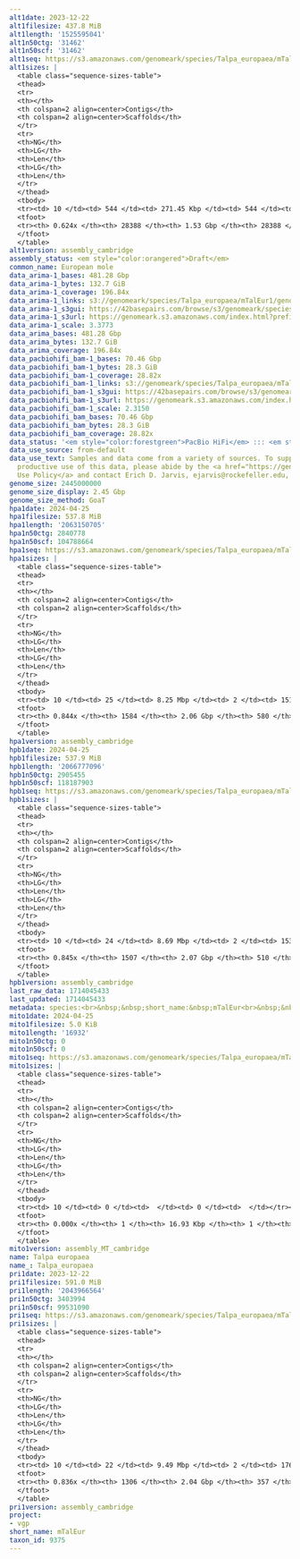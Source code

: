 ```yaml
---
alt1date: 2023-12-22
alt1filesize: 437.8 MiB
alt1length: '1525595041'
alt1n50ctg: '31462'
alt1n50scf: '31462'
alt1seq: https://s3.amazonaws.com/genomeark/species/Talpa_europaea/mTalEur1/assembly_cambridge/mTalEur1.alt.asm.20231222.fasta.gz
alt1sizes: |
  <table class="sequence-sizes-table">
  <thead>
  <tr>
  <th></th>
  <th colspan=2 align=center>Contigs</th>
  <th colspan=2 align=center>Scaffolds</th>
  </tr>
  <tr>
  <th>NG</th>
  <th>LG</th>
  <th>Len</th>
  <th>LG</th>
  <th>Len</th>
  </tr>
  </thead>
  <tbody>
  <tr><td> 10 </td><td> 544 </td><td> 271.45 Kbp </td><td> 544 </td><td> 271.45 Kbp </td></tr><tr><td> 20 </td><td> 1863 </td><td> 137.60 Kbp </td><td> 1863 </td><td> 137.60 Kbp </td></tr><tr><td> 30 </td><td> 4220 </td><td> 81.37 Kbp </td><td> 4220 </td><td> 81.37 Kbp </td></tr><tr><td> 40 </td><td> 8111 </td><td> 50.20 Kbp </td><td> 8111 </td><td> 50.20 Kbp </td></tr><tr style="background-color:#cccccc;"><td> 50 </td><td> 14314 </td><td> 31.46 Kbp </td><td> 14314 </td><td> 31.46 Kbp </td></tr><tr><td> 60 </td><td> 24175 </td><td> 18.67 Kbp </td><td> 24175 </td><td> 18.67 Kbp </td></tr><tr><td> 70 </td><td> 0 </td><td>  </td><td> 0 </td><td>  </td></tr><tr><td> 80 </td><td> 0 </td><td>  </td><td> 0 </td><td>  </td></tr><tr><td> 90 </td><td> 0 </td><td>  </td><td> 0 </td><td>  </td></tr><tr><td> 100 </td><td> 0 </td><td>  </td><td> 0 </td><td>  </td></tr></tbody>
  <tfoot>
  <tr><th> 0.624x </th><th> 28388 </th><th> 1.53 Gbp </th><th> 28388 </th><th> 1.53 Gbp </th></tr>
  </tfoot>
  </table>
alt1version: assembly_cambridge
assembly_status: <em style="color:orangered">Draft</em>
common_name: European mole
data_arima-1_bases: 481.28 Gbp
data_arima-1_bytes: 132.7 GiB
data_arima-1_coverage: 196.84x
data_arima-1_links: s3://genomeark/species/Talpa_europaea/mTalEur1/genomic_data/arima/<br>
data_arima-1_s3gui: https://42basepairs.com/browse/s3/genomeark/species/Talpa_europaea/mTalEur1/genomic_data/arima/
data_arima-1_s3url: https://genomeark.s3.amazonaws.com/index.html?prefix=species/Talpa_europaea/mTalEur1/genomic_data/arima/
data_arima-1_scale: 3.3773
data_arima_bases: 481.28 Gbp
data_arima_bytes: 132.7 GiB
data_arima_coverage: 196.84x
data_pacbiohifi_bam-1_bases: 70.46 Gbp
data_pacbiohifi_bam-1_bytes: 28.3 GiB
data_pacbiohifi_bam-1_coverage: 28.82x
data_pacbiohifi_bam-1_links: s3://genomeark/species/Talpa_europaea/mTalEur1/genomic_data/pacbio_hifi/<br>
data_pacbiohifi_bam-1_s3gui: https://42basepairs.com/browse/s3/genomeark/species/Talpa_europaea/mTalEur1/genomic_data/pacbio_hifi/
data_pacbiohifi_bam-1_s3url: https://genomeark.s3.amazonaws.com/index.html?prefix=species/Talpa_europaea/mTalEur1/genomic_data/pacbio_hifi/
data_pacbiohifi_bam-1_scale: 2.3150
data_pacbiohifi_bam_bases: 70.46 Gbp
data_pacbiohifi_bam_bytes: 28.3 GiB
data_pacbiohifi_bam_coverage: 28.82x
data_status: '<em style="color:forestgreen">PacBio HiFi</em> ::: <em style="color:forestgreen">Arima</em>'
data_use_source: from-default
data_use_text: Samples and data come from a variety of sources. To support fair and
  productive use of this data, please abide by the <a href="https://genome10k.soe.ucsc.edu/data-use-policies/">Data
  Use Policy</a> and contact Erich D. Jarvis, ejarvis@rockefeller.edu, with any questions.
genome_size: 2445000000
genome_size_display: 2.45 Gbp
genome_size_method: GoaT
hpa1date: 2024-04-25
hpa1filesize: 537.8 MiB
hpa1length: '2063150705'
hpa1n50ctg: 2840778
hpa1n50scf: 104788664
hpa1seq: https://s3.amazonaws.com/genomeark/species/Talpa_europaea/mTalEur1/assembly_cambridge/mTalEur1.hap1.asm.20240425.fasta.gz
hpa1sizes: |
  <table class="sequence-sizes-table">
  <thead>
  <tr>
  <th></th>
  <th colspan=2 align=center>Contigs</th>
  <th colspan=2 align=center>Scaffolds</th>
  </tr>
  <tr>
  <th>NG</th>
  <th>LG</th>
  <th>Len</th>
  <th>LG</th>
  <th>Len</th>
  </tr>
  </thead>
  <tbody>
  <tr><td> 10 </td><td> 25 </td><td> 8.25 Mbp </td><td> 2 </td><td> 151.62 Mbp </td></tr><tr><td> 20 </td><td> 60 </td><td> 5.73 Mbp </td><td> 4 </td><td> 138.91 Mbp </td></tr><tr><td> 30 </td><td> 108 </td><td> 4.53 Mbp </td><td> 5 </td><td> 138.79 Mbp </td></tr><tr><td> 40 </td><td> 168 </td><td> 3.64 Mbp </td><td> 7 </td><td> 118.35 Mbp </td></tr><tr style="background-color:#cccccc;"><td> 50 </td><td> 245 </td><td style="background-color:#88ff88;"> 2.84 Mbp </td><td> 10 </td><td style="background-color:#88ff88;"> 104.79 Mbp </td></tr><tr><td> 60 </td><td> 344 </td><td> 2.06 Mbp </td><td> 12 </td><td> 103.12 Mbp </td></tr><tr><td> 70 </td><td> 489 </td><td> 1.36 Mbp </td><td> 14 </td><td> 96.13 Mbp </td></tr><tr><td> 80 </td><td> 763 </td><td> 496.33 Kbp </td><td> 18 </td><td> 25.06 Mbp </td></tr><tr><td> 90 </td><td> 0 </td><td>  </td><td> 0 </td><td>  </td></tr><tr><td> 100 </td><td> 0 </td><td>  </td><td> 0 </td><td>  </td></tr></tbody>
  <tfoot>
  <tr><th> 0.844x </th><th> 1584 </th><th> 2.06 Gbp </th><th> 580 </th><th> 2.06 Gbp </th></tr>
  </tfoot>
  </table>
hpa1version: assembly_cambridge
hpb1date: 2024-04-25
hpb1filesize: 537.9 MiB
hpb1length: '2066777096'
hpb1n50ctg: 2905455
hpb1n50scf: 118187903
hpb1seq: https://s3.amazonaws.com/genomeark/species/Talpa_europaea/mTalEur1/assembly_cambridge/mTalEur1.hap2.asm.20240425.fasta.gz
hpb1sizes: |
  <table class="sequence-sizes-table">
  <thead>
  <tr>
  <th></th>
  <th colspan=2 align=center>Contigs</th>
  <th colspan=2 align=center>Scaffolds</th>
  </tr>
  <tr>
  <th>NG</th>
  <th>LG</th>
  <th>Len</th>
  <th>LG</th>
  <th>Len</th>
  </tr>
  </thead>
  <tbody>
  <tr><td> 10 </td><td> 24 </td><td> 8.69 Mbp </td><td> 2 </td><td> 153.09 Mbp </td></tr><tr><td> 20 </td><td> 59 </td><td> 5.66 Mbp </td><td> 4 </td><td> 138.73 Mbp </td></tr><tr><td> 30 </td><td> 107 </td><td> 4.52 Mbp </td><td> 5 </td><td> 138.65 Mbp </td></tr><tr><td> 40 </td><td> 167 </td><td> 3.71 Mbp </td><td> 7 </td><td> 135.07 Mbp </td></tr><tr style="background-color:#cccccc;"><td> 50 </td><td> 242 </td><td style="background-color:#88ff88;"> 2.91 Mbp </td><td> 9 </td><td style="background-color:#88ff88;"> 118.19 Mbp </td></tr><tr><td> 60 </td><td> 339 </td><td> 2.07 Mbp </td><td> 12 </td><td> 103.96 Mbp </td></tr><tr><td> 70 </td><td> 484 </td><td> 1.38 Mbp </td><td> 14 </td><td> 96.07 Mbp </td></tr><tr><td> 80 </td><td> 751 </td><td> 0.54 Mbp </td><td> 17 </td><td> 50.89 Mbp </td></tr><tr><td> 90 </td><td> 0 </td><td>  </td><td> 0 </td><td>  </td></tr><tr><td> 100 </td><td> 0 </td><td>  </td><td> 0 </td><td>  </td></tr></tbody>
  <tfoot>
  <tr><th> 0.845x </th><th> 1507 </th><th> 2.07 Gbp </th><th> 510 </th><th> 2.07 Gbp </th></tr>
  </tfoot>
  </table>
hpb1version: assembly_cambridge
last_raw_data: 1714045433
last_updated: 1714045433
metadata: species:<br>&nbsp;&nbsp;short_name:&nbsp;mTalEur<br>&nbsp;&nbsp;name:&nbsp;Talpa&nbsp;europaea<br>&nbsp;&nbsp;taxon_id:&nbsp;9375<br>&nbsp;&nbsp;common_name:&nbsp;European&nbsp;mole<br>&nbsp;&nbsp;order:<br>&nbsp;&nbsp;&nbsp;&nbsp;name:&nbsp;Soricomorpha<br>&nbsp;&nbsp;family:<br>&nbsp;&nbsp;&nbsp;&nbsp;name:&nbsp;Talpidae<br>&nbsp;&nbsp;individuals:<br>&nbsp;&nbsp;&nbsp;&nbsp;-&nbsp;short_name:&nbsp;mTalEur1<br>&nbsp;&nbsp;&nbsp;&nbsp;&nbsp;&nbsp;biosample_id:&nbsp;SAMEA112468127<br>&nbsp;&nbsp;&nbsp;&nbsp;&nbsp;&nbsp;sex:&nbsp;male<br>&nbsp;&nbsp;genome_size:&nbsp;2445000000<br>&nbsp;&nbsp;genome_size_method:&nbsp;GoaT<br>&nbsp;&nbsp;project:&nbsp;[&nbsp;vgp&nbsp;]<br>
mito1date: 2024-04-25
mito1filesize: 5.0 KiB
mito1length: '16932'
mito1n50ctg: 0
mito1n50scf: 0
mito1seq: https://s3.amazonaws.com/genomeark/species/Talpa_europaea/mTalEur1/assembly_MT_cambridge/mTalEur1.MT.20240425.fasta.gz
mito1sizes: |
  <table class="sequence-sizes-table">
  <thead>
  <tr>
  <th></th>
  <th colspan=2 align=center>Contigs</th>
  <th colspan=2 align=center>Scaffolds</th>
  </tr>
  <tr>
  <th>NG</th>
  <th>LG</th>
  <th>Len</th>
  <th>LG</th>
  <th>Len</th>
  </tr>
  </thead>
  <tbody>
  <tr><td> 10 </td><td> 0 </td><td>  </td><td> 0 </td><td>  </td></tr><tr><td> 20 </td><td> 0 </td><td>  </td><td> 0 </td><td>  </td></tr><tr><td> 30 </td><td> 0 </td><td>  </td><td> 0 </td><td>  </td></tr><tr><td> 40 </td><td> 0 </td><td>  </td><td> 0 </td><td>  </td></tr><tr style="background-color:#cccccc;"><td> 50 </td><td> 0 </td><td style="background-color:#ff8888;">  </td><td> 0 </td><td style="background-color:#ff8888;">  </td></tr><tr><td> 60 </td><td> 0 </td><td>  </td><td> 0 </td><td>  </td></tr><tr><td> 70 </td><td> 0 </td><td>  </td><td> 0 </td><td>  </td></tr><tr><td> 80 </td><td> 0 </td><td>  </td><td> 0 </td><td>  </td></tr><tr><td> 90 </td><td> 0 </td><td>  </td><td> 0 </td><td>  </td></tr><tr><td> 100 </td><td> 0 </td><td>  </td><td> 0 </td><td>  </td></tr></tbody>
  <tfoot>
  <tr><th> 0.000x </th><th> 1 </th><th> 16.93 Kbp </th><th> 1 </th><th> 16.93 Kbp </th></tr>
  </tfoot>
  </table>
mito1version: assembly_MT_cambridge
name: Talpa europaea
name_: Talpa_europaea
pri1date: 2023-12-22
pri1filesize: 591.0 MiB
pri1length: '2043966564'
pri1n50ctg: 3403994
pri1n50scf: 99531090
pri1seq: https://s3.amazonaws.com/genomeark/species/Talpa_europaea/mTalEur1/assembly_cambridge/mTalEur1.pri.asm.20231222.fasta.gz
pri1sizes: |
  <table class="sequence-sizes-table">
  <thead>
  <tr>
  <th></th>
  <th colspan=2 align=center>Contigs</th>
  <th colspan=2 align=center>Scaffolds</th>
  </tr>
  <tr>
  <th>NG</th>
  <th>LG</th>
  <th>Len</th>
  <th>LG</th>
  <th>Len</th>
  </tr>
  </thead>
  <tbody>
  <tr><td> 10 </td><td> 22 </td><td> 9.49 Mbp </td><td> 2 </td><td> 176.39 Mbp </td></tr><tr><td> 20 </td><td> 51 </td><td> 7.09 Mbp </td><td> 3 </td><td> 159.14 Mbp </td></tr><tr><td> 30 </td><td> 92 </td><td> 5.43 Mbp </td><td> 5 </td><td> 139.49 Mbp </td></tr><tr><td> 40 </td><td> 141 </td><td> 4.48 Mbp </td><td> 6 </td><td> 135.83 Mbp </td></tr><tr style="background-color:#cccccc;"><td> 50 </td><td> 204 </td><td style="background-color:#88ff88;"> 3.40 Mbp </td><td> 8 </td><td style="background-color:#88ff88;"> 99.53 Mbp </td></tr><tr><td> 60 </td><td> 286 </td><td> 2.59 Mbp </td><td> 11 </td><td> 83.39 Mbp </td></tr><tr><td> 70 </td><td> 406 </td><td> 1.59 Mbp </td><td> 15 </td><td> 45.97 Mbp </td></tr><tr><td> 80 </td><td> 632 </td><td> 0.62 Mbp </td><td> 24 </td><td> 15.29 Mbp </td></tr><tr><td> 90 </td><td> 0 </td><td>  </td><td> 0 </td><td>  </td></tr><tr><td> 100 </td><td> 0 </td><td>  </td><td> 0 </td><td>  </td></tr></tbody>
  <tfoot>
  <tr><th> 0.836x </th><th> 1306 </th><th> 2.04 Gbp </th><th> 357 </th><th> 2.04 Gbp </th></tr>
  </tfoot>
  </table>
pri1version: assembly_cambridge
project:
- vgp
short_name: mTalEur
taxon_id: 9375
---
```

